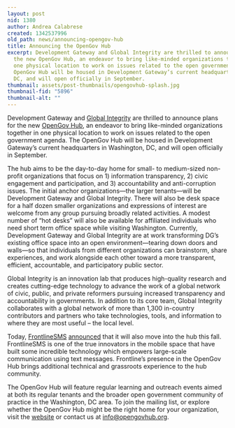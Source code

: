 ```yaml
---
layout: post
nid: 1380
author: Andrea Calabrese
created: 1342537996
old_path: news/announcing-opengov-hub
title: Announcing the OpenGov Hub
excerpt: Development Gateway and Global Integrity are thrilled to announce plans for
  the new OpenGov Hub, an endeavor to bring like-minded organizations together in
  one physical location to work on issues related to the open government agenda. The
  OpenGov Hub will be housed in Development Gateway’s current headquarters in Washington,
  DC, and will open officially in September.
thumbnail: assets/post-thumbnails/opengovhub-splash.jpg
thumbnail-fid: "5896"
thumbnail-alt: ""
---
```


Development Gateway and [Global Integrity](http://www.globalintegrity.org/) are thrilled to announce plans for the new [OpenGov Hub](http://www.opengovhub.org/), an endeavor to bring like-minded organizations together in one physical location to work on issues related to the open government agenda. The OpenGov Hub will be housed in Development Gateway’s current headquarters in Washington, DC, and will open officially in September.

The hub aims to be the day-to-day home for small- to medium-sized non-profit organizations that focus on 1) information transparency, 2) civic engagement and participation, and 3) accountability and anti-corruption issues. The initial anchor organizations—the larger tenants—will be Development Gateway and Global Integrity. There will also be desk space for a half dozen smaller organizations and expressions of interest are welcome from any group pursuing broadly related activities. A modest number of “hot desks” will also be available for affiliated individuals who need short term office space while visiting Washington. Currently, Development Gateway and Global Integrity are at work transforming DG’s existing office space into an open environment—tearing down doors and walls—so that individuals from different organizations can brainstorm, share experiences, and work alongside each other toward a more transparent, efficient, accountable, and participatory public sector.

Global Integrity is an innovation lab that produces high-quality research and creates cutting-edge technology to advance the work of a global network of civic, public, and private reformers pursuing increased transparency and accountability in governments. In addition to its core team, Global Integrity collaborates with a global network of more than 1,300 in-country contributors and partners who take technologies, tools, and information to where they are most useful – the local level.

Today, [FrontlineSMS](http://www.frontlinesms.com/) [announced](http://opengovhub.org/blog/frontlinesms-to-join-opengov-hub) that it will also move into the hub this fall. FrontlineSMS is one of the true innovators in the mobile space that have built some incredible technology which empowers large-scale communication using text messages. Frontline’s presence in the OpenGov Hub brings additional technical and grassroots experience to the hub community.

The OpenGov Hub will feature regular learning and outreach events aimed at both its regular tenants and the broader open government community of practice in the Washington, DC area. To join the mailing list, or explore whether the OpenGov Hub might be the right home for your organization, visit the [website](http://www.opengovhub.org/) or contact us at [info@opengovhub.org](mailto:info@opengovhub.org).
